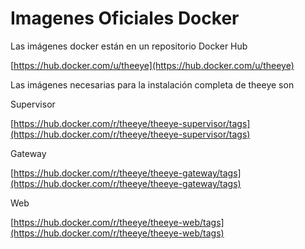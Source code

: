 # Imagenes Oficiales Docker

Las imágenes docker están en un repositorio Docker Hub

[https://hub.docker.com/u/theeye](https://hub.docker.com/u/theeye)

Las imágenes necesarias para la instalación completa de theeye son

Supervisor

[https://hub.docker.com/r/theeye/theeye-supervisor/tags](https://hub.docker.com/r/theeye/theeye-supervisor/tags)

Gateway

[https://hub.docker.com/r/theeye/theeye-gateway/tags](https://hub.docker.com/r/theeye/theeye-gateway/tags)

Web

[https://hub.docker.com/r/theeye/theeye-web/tags](https://hub.docker.com/r/theeye/theeye-web/tags)

